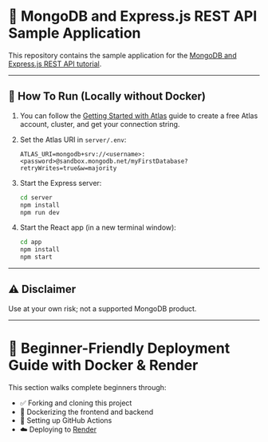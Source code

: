 # 🚀 MongoDB and Express.js REST API Sample Application

This repository contains the sample application for the [MongoDB and Express.js REST API tutorial](https://www.mongodb.com/languages/express-mongodb-rest-api-tutorial).

---

## 🏁 How To Run (Locally without Docker)

1. You can follow the [Getting Started with Atlas](https://docs.atlas.mongodb.com/getting-started/) guide to create a free Atlas account, cluster, and get your connection string.
2. Set the Atlas URI in `server/.env`:
    ```
    ATLAS_URI=mongodb+srv://<username>:<password>@sandbox.mongodb.net/myFirstDatabase?retryWrites=true&w=majority
    ```

3. Start the Express server:
    ```bash
    cd server
    npm install
    npm run dev
    ```

4. Start the React app (in a new terminal window):
    ```bash
    cd app
    npm install
    npm start
    ```

---

## ⚠️ Disclaimer

Use at your own risk; not a supported MongoDB product.

---

# 📘 Beginner-Friendly Deployment Guide with Docker & Render

This section walks complete beginners through:

- ✅ Forking and cloning this project
- 🐳 Dockerizing the frontend and backend
- 🤖 Setting up GitHub Actions
- ☁️ Deploying to [Render](https://render.com)
